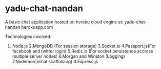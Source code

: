 # yadu-chat-nandan
A basic chat application hosted on heroku cloud engine at:
yadu-chat-nandan.herokuapp.com

Technologies involved:
1. Node.js
2.MongoDB (For session storage)
3.Socket.io
4.Passport.js(For facebook and twitter login)
5.Redis.io (For socket persistence accross multiple server nodes)
6.Morgan and Winston (Logging)
7.Nodemon(initial scaffolding)
3.Express.js
